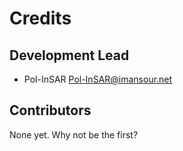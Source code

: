 # Credits

## Development Lead

-   Pol-InSAR <Pol-InSAR@imansour.net>

## Contributors

None yet. Why not be the first?
